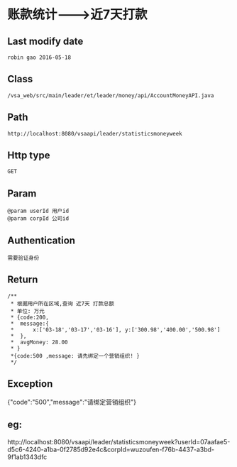 # 账款统计--->近7天打款

## Last modify date
	robin gao 2016-05-18

## Class 
	/vsa_web/src/main/leader/et/leader/money/api/AccountMoneyAPI.java

## Path
	http://localhost:8080/vsaapi/leader/statisticsmoneyweek

## Http type
	GET

## Param
 	@param userId 用户id
 	@param corpId 公司id

## Authentication
	需要验证身份
	
## Return
	/**
	 * 根据用户所在区域,查询 近7天 打款总额
	 * 单位: 万元
	 * {code:200,
	 *  message:{
	 *  	x:['03-18','03-17','03-16'], y:['300.98','400.00','500.98']
	 *  },
	 *  avgMoney: 28.00
	 * }
	 *{code:500 ,message: 请先绑定一个营销组织! }
	 */

## Exception
   {"code":"500","message":"请绑定营销组织"}

## eg:
http://localhost:8080/vsaapi/leader/statisticsmoneyweek?userId=07aafae5-d5c6-4240-a1ba-0f2785d92e4c&corpId=wuzoufen-f76b-4437-a3bd-9f1ab1343dfc